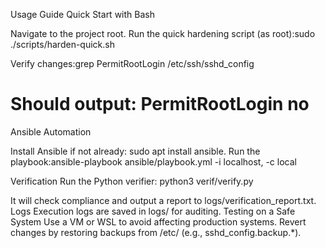 Usage Guide
Quick Start with Bash

Navigate to the project root.
Run the quick hardening script (as root):sudo ./scripts/harden-quick.sh


Verify changes:grep PermitRootLogin /etc/ssh/sshd_config
# Should output: PermitRootLogin no



Ansible Automation

Install Ansible if not already: sudo apt install ansible.
Run the playbook:ansible-playbook ansible/playbook.yml -i localhost, -c local



Verification
Run the Python verifier:
python3 verif/verify.py

It will check compliance and output a report to logs/verification_report.txt.
Logs
Execution logs are saved in logs/ for auditing.
Testing on a Safe System
Use a VM or WSL to avoid affecting production systems. Revert changes by restoring backups from /etc/ (e.g., sshd_config.backup.*).
